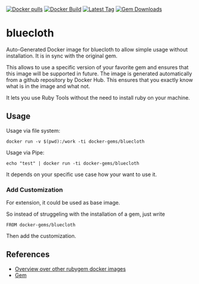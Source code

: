 [![Docker pulls](https://img.shields.io/docker/pulls/rubygem/bluecloth.svg)](https://hub.docker.com/r/rubygem/bluecloth/)
[![Docker Build](https://img.shields.io/docker/automated/rubygem/bluecloth.svg)](https://hub.docker.com/r/rubygem/bluecloth/)
[![Latest Tag](https://img.shields.io/github/tag/docker-rubygem/bluecloth.svg)](https://hub.docker.com/r/rubygem/bluecloth/)
[![Gem Downloads](https://img.shields.io/gem/dt/bluecloth.svg)](https://rubygems.org/gems/bluecloth/)
# bluecloth

Auto-Generated Docker image for bluecloth to allow simple usage without installation.
It is in sync with the original gem.

This allows to use a specific version of your favorite gem and ensures that this image will be supported in future.
The image is generated automatically from a github repository by Docker Hub.
This ensures that you exactly know what is in the image and what not.

It lets you use Ruby Tools without the need to install ruby on your machine.

## Usage

Usage via file system:

`docker run -v $(pwd):/work -ti docker-gems/bluecloth`

Usage via Pipe:

`echo "test" | docker run -ti docker-gems/bluecloth`

It depends on your specific use case how your want to use it.

### Add Customization

For extension, it could be used as base image.

So instead of struggeling with the installation of a gem, just write

`FROM docker-gems/bluecloth`

Then add the customization.

## References

 - [Overview over other rubygem docker images](https://github.com/thinkbot/docker-rubygem)
 - [Gem](https://rubygems.org/gems/bluecloth/)
